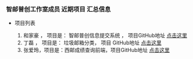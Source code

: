 ### 智邮普创工作室成员 近期项目 汇总信息


- 项目列表 
 
  1. 和家豪 ， 项目是： 智邮普创信息提交系统 ， 项目GitHub地址 [点击这里](https://github.com/ZypcGroup/zypc_submit_info)
  2. 丁磊   ， 项目是： 垃圾邮箱分类，		项目 GitHub地址 [点击这里](https://github.com/MosBest/spam)
  3. 张爱玲，项目是：西邮成绩查询前端，项目GitHub地址 [点击这里](https://github.com/zhangailing/-.git) 
